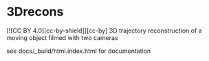 # 3Drecons
[![CC BY 4.0][cc-by-shield]][cc-by]
3D trajectory reconstruction of a moving object filmed with two cameras

see docs/_build/html.index.html for documentation